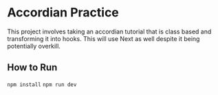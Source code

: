 # Accordian Practice

This project involves taking an accordian tutorial that is class based and transforming it into hooks.  This will use Next as well despite it being potentially overkill.

## How to Run

`npm install`
`npm run dev`